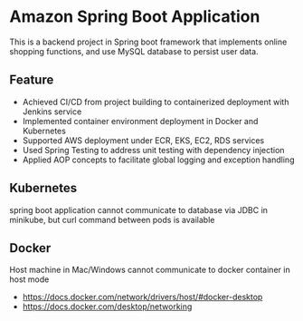 # Amazon Spring Boot Application
This is a backend project in Spring boot framework that implements online shopping functions, and use MySQL database to persist user data.

## Feature
- Achieved CI/CD from project building to containerized deployment with Jenkins service
- Implemented container environment deployment in Docker and Kubernetes
- Supported AWS deployment under ECR, EKS, EC2, RDS services
- Used Spring Testing to address unit testing with dependency injection
- Applied AOP concepts to facilitate global logging and exception handling

## Kubernetes
spring boot application cannot communicate to database via JDBC in minikube, but curl command between pods is available

## Docker
Host machine in Mac/Windows cannot communicate to docker container in host mode
- https://docs.docker.com/network/drivers/host/#docker-desktop
- https://docs.docker.com/desktop/networking



